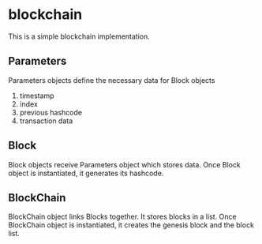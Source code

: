# blockchain
This is a simple blockchain implementation.

## Parameters
Parameters objects define the necessary data for Block objects
1. timestamp
2. index
3. previous hashcode
4. transaction data

## Block
Block objects receive Parameters object which stores data.
Once Block object is instantiated, it generates its hashcode.

## BlockChain
BlockChain object links Blocks together. It stores blocks in a list.
Once BlockChain object is instantiated, it creates the genesis block and the block list.
